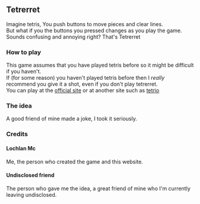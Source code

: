## Tetrerret

Imagine tetris, You push buttons to move pieces and clear lines.<br>
But what if you the buttons you pressed changes as you play the game.<br>
Sounds confusing and annoying right? That's Tetrerret


### How to play

This game assumes that you have played tetris before so it might be difficult if you haven't.<br>
If (for some reason) you haven't played tetris before then I *really* recommend you give it a shot, even if you don't play tetrerret.<br>
You can play at the [official site](https://tetris.com/play-tetris) or at another site such as [tetrio](https://tetr.io/)


### The idea

A good friend of mine made a joke, I took it seriously.


### Credits

#### Lochlan Mc
Me, the person who created the game and this website.

#### Undisclosed friend
The person who gave me the idea, a great friend of mine who I'm currently leaving undisclosed.
